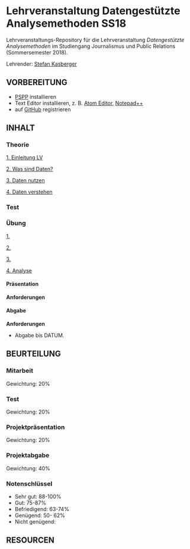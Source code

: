 # Lehrveranstaltung Datengestützte Analysemethoden SS18

Lehrveranstaltungs-Repository für die Lehrveranstaltung *Datengestützte Analysemethoden* im Studiengang Journalismus und Public Relations (Sommersemester 2018).

Lehrender: [Stefan Kasberger](http://stefankasberger.at)

## VORBEREITUNG

* [PSPP](https://www.gnu.org/software/pspp/) installieren
* Text Editor installieren, z. B. [Atom Editor](https://atom.io/), [Notepad++](https://notepad-plus-plus.org/)
* auf [GitHub](https://github.com) registrieren

## INHALT

### Theorie

[1. Einleitung LV](theorie/1.-einleitung.md)

[2. Was sind Daten?](theorie/2.-was-sind-daten.md)

[3. Daten nutzen](theorie/3.-daten-nutzen.md)

[4. Daten verstehen](theorie/4.-daten-verstehen.md)

### Test

### Übung

[1. ](uebung/1.-.md)

[2. ](uebung/2.-.md)

[3. ](uebung/3.-.md)

[4. Analyse](uebung/4.-.md)

#### Präsentation

**Anforderungen**

#### Abgabe

**Anforderungen**

* Abgabe bis DATUM.

## BEURTEILUNG

### Mitarbeit

Gewichtung: 20%

### Test

Gewichtung: 20%

### Projektpräsentation

Gewichtung: 20%

### Projektabgabe

Gewichtung: 40%

### Notenschlüssel

* Sehr gut: 88-100%
* Gut: 75-87%
* Befriedigend: 63-74%
* Genügend: 50- 62%
* Nicht genügend: 

## RESOURCEN

